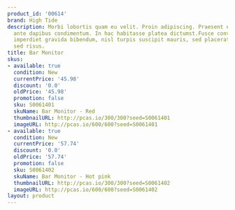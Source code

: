```yaml
---
product_id: '00614'
brand: High Tide
description: Morbi lobortis quam eu velit. Proin adipiscing. Praesent et pede vel
  ante dapibus condimentum. In hac habitasse platea dictumst.Fusce convallis, mauris
  imperdiet gravida bibendum, nisl turpis suscipit mauris, sed placerat ipsum urna
  sed risus.
title: Bar Monitor
skus:
- available: true
  condition: New
  currentPrice: '45.98'
  discount: '0.0'
  oldPrice: '45.98'
  promotion: false
  sku: S0061401
  skuName: Bar Monitor - Red
  thumbnailURL: http://pcas.io/300/300?seed=S0061401
  imageURL: http://pcas.io/600/600?seed=S0061401
- available: true
  condition: New
  currentPrice: '57.74'
  discount: '0.0'
  oldPrice: '57.74'
  promotion: false
  sku: S0061402
  skuName: Bar Monitor - Hot pink
  thumbnailURL: http://pcas.io/300/300?seed=S0061402
  imageURL: http://pcas.io/600/600?seed=S0061402
layout: product
---
```

